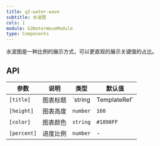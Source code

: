```yaml
---
title: g2-water-wave
subtitle: 水波图
cols: 1
module: G2WaterWaveModule
type: Components
---
```


水波图是一种比例的展示方式，可以更直观的展示关键值的占比。

## API

| 参数      | 说明                                      | 类型         | 默认值 |
|----------|------------------------------------------|-------------|-------|
| `[title]` | 图表标题 | `string | TemplateRef<any>` | - |
| `[height]` | 图表高度 | `number` | `160` |
| `[color]` | 图表颜色 | `string` | `#1890FF` |
| `[percent]` | 进度比例 | `number` | - |
